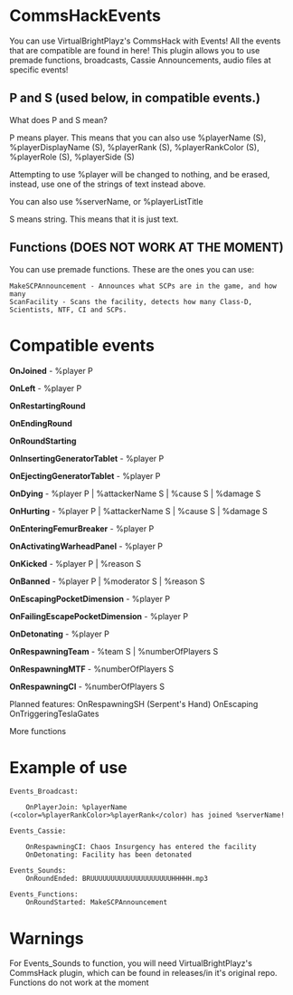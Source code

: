 # CommsHackEvents
You can use VirtualBrightPlayz's CommsHack with Events! All the events that are compatible are found in here!
This plugin allows you to use premade functions, broadcasts, Cassie Announcements, audio files at specific events!


## P and S (used below, in compatible events.)
What does P and S mean?

P means player. This means that you can also use %playerName (S), %playerDisplayName (S), %playerRank (S), %playerRankColor (S), %playerRole (S), %playerSide (S)

Attempting to use %player will be changed to nothing, and be erased, instead, use one of the strings of text instead above.

You can also use %serverName, or %playerListTitle

S means string. This means that it is just text.

## Functions (DOES NOT WORK AT THE MOMENT)
You can use premade functions. These are the ones you can use:
```
MakeSCPAnnouncement - Announces what SCPs are in the game, and how many
ScanFacility - Scans the facility, detects how many Class-D, Scientists, NTF, CI and SCPs.
```

# Compatible events
**OnJoined** - %player P

**OnLeft** - %player P

**OnRestartingRound**

**OnEndingRound**

**OnRoundStarting**

**OnInsertingGeneratorTablet** - %player P

**OnEjectingGeneratorTablet** - %player P

**OnDying** - %player P | %attackerName S | %cause S | %damage S

**OnHurting** - %player P | %attackerName S | %cause S | %damage S

**OnEnteringFemurBreaker** - %player P

**OnActivatingWarheadPanel** - %player P 

**OnKicked** - %player P | %reason S

**OnBanned** - %player P | %moderator S | %reason S

**OnEscapingPocketDimension** - %player P

**OnFailingEscapePocketDimension** - %player P

**OnDetonating** - %player P

**OnRespawningTeam** - %team S | %numberOfPlayers S

**OnRespawningMTF** - %numberOfPlayers S

**OnRespawningCI** - %numberOfPlayers S

Planned features: 
OnRespawningSH (Serpent's Hand)
OnEscaping
OnTriggeringTeslaGates

More functions

# Example of use
```
Events_Broadcast:

    OnPlayerJoin: %playerName (<color=%playerRankColor>%playerRank</color) has joined %serverName!

Events_Cassie:

    OnRespawningCI: Chaos Insurgency has entered the facility
    OnDetonating: Facility has been detonated

Events_Sounds:
    OnRoundEnded: BRUUUUUUUUUUUUUUUUUUUUHHHHH.mp3
 
Events_Functions:
    OnRoundStarted: MakeSCPAnnouncement
```

# Warnings
For Events_Sounds to function, you will need VirtualBrightPlayz's CommsHack plugin, which can be found in releases/in it's original repo.
Functions do not work at the moment
